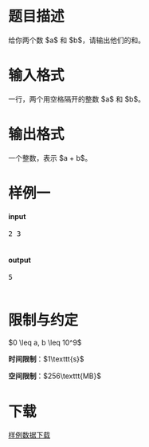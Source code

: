 # 题目描述

<p>给你两个数 $a$ 和 $b$，请输出他们的和。</p>

# 输入格式


<p>一行，两个用空格隔开的整数 $a$ 和 $b$。</p>

# 输出格式


<p>一个整数，表示 $a + b$。</p>

# 样例一


<h4>input</h4>
<pre>2 3

</pre>

<h4>output</h4>
<pre>5

</pre>


# 限制与约定


<p>$0 \leq a, b \leq 10^9$</p>
<p><strong>时间限制</strong>：$1\texttt{s}$</p>
<p><strong>空间限制</strong>：$256\texttt{MB}$</p>

# 下载


<p><a href="/download.php?type=problem&amp;id=1">样例数据下载</a></p>
